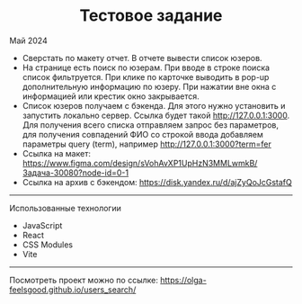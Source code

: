 <h1 align="center">Тестовое задание</h1>

Май 2024

- Сверстать по макету отчет. В отчете вывести список юзеров.
- На странице есть поиск по юзерам. При вводе в строке поиска список фильтруется. При клике по карточке выводить в pop-up дополнительную информацию по юзеру. При нажатии вне окна с информацией или крестик окно закрывается.
- Список юзеров получаем с бэкенда. Для этого нужно установить и запустить локально сервер. Ссылка будет такой http://127.0.0.1:3000. Для получения всего списка отправляем запрос без параметров, для получения совпадений ФИО со строкой ввода добавляем параметры query (term), например http://127.0.0.1:3000?term=fer
- Ссылка на макет: https://www.figma.com/design/sVohAvXP1UpHzN3MMLwmkB/Задача-30080?node-id=0-1
- Ссылка на архив с бэкендом: https://disk.yandex.ru/d/ajZyQoJcGstafQ

---

Использованные технологии

- JavaScript
- React
- CSS Modules
- Vite

---

Посмотреть проект можно по ссылке: https://olga-feelsgood.github.io/users_search/
